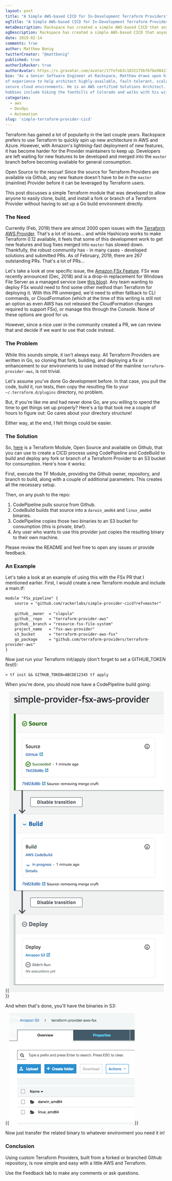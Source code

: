 ```yaml
---
layout: post
title: "A Simple AWS-based CICD for In-Development Terraform Providers"
ogTitle: "A Simple AWS-based CICD for In-Development Terraform Providers"
metaDescription: Rackspace has created a simple AWS-based CICD that anyone can use to build a custom Terraform Provider.
ogDescription: Rackspace has created a simple AWS-based CICD that anyone can use to build a custom Terraform Provider.
date: 2019-02-14
comments: true
author: Matthew Bonig
twitterCreator: "@mattbonig"
published: true
authorIsRacker: true
authorAvatar: https://s.gravatar.com/avatar/17fefeb3c1832175bf6fbe9841368292?s=128
bio: "As a Senior Software Engineer at Rackspace, Matthew draws upon his 15 years
of experience to help architect highly-available, fault-tolerant, scalable, and
secure cloud environments. He is an AWS certified Solutions Architect. His
hobbies include hiking the foothills of Colorado and walks with his wife and dogs."
categories:
  - aws
  - DevOps
  - Automation
slug: 'simple-terraform-provider-cicd' 
---
```


Terraform has gained a lot of popularity in the last couple years. Rackspace
prefers to use Terraform to quickly spin up new architecture in AWS and Azure.
However, with Amazon's lightning-fast deployment of new features, it has become
harder for the Provider maintainers to keep up. Developers are left waiting for
new features to be developed and merged into the `master` branch before becoming
available for general consumption.

<!--more-->

Open Source to the rescue! Since the source for Terraform Providers are available
via Github, any new feature doesn't have to be in the `master` (mainline)
Provider before it can be leveraged by Terraform users.

This post discusses a simple Terraform module that was developed to allow anyone
to easily clone, build, and install a fork or branch of a Terraform Provider
without having to set up a Go build environment directly.

### The Need

Currently (Feb, 2019) there are almost 2000 open issues with the
[Terraform AWS Provider](https://github.com/terraform-providers/terraform-provider-aws/issues).
That's a lot of issues... and while Hashicorp works to make Terraform 0.12 available,
it feels that some of this development work to get new features and bug fixes
merged into `master` has slowed down. Thankfully, the robust community has - in
many cases - developed solutions and submitted PRs. As of February, 2019, there
are 267 outstanding PRs. That's a lot of PRs...

Let's take a look at one specific issue, the [Amazon FSx Feature](https://github.com/terraform-providers/terraform-provider-aws/issues/7035). FSx was recently announced (Dec, 2018) and is a drop-in replacement for Windows File Server as a managed service (see [this blog](https://developer.rackspace.com/blog/amazon-fsx-replaces-file-shares/)). Any team wanting to deploy FSx would need to find some other method than Terraform for deploying it. With this PR unmerged, we'd need to either fallback to CLI commands, or CloudFormation (which at the time of this writing is still not an option as even AWS has not released the CloudFormation changes required to support FSx), or manage this through the Console. None of these options are good for us.

However, since a nice user in the community created a PR, we can review that and
decide if we want to use that code instead.

### The Problem

While this sounds simple, it isn't always easy. All Terraform Providers are
written in Go, so cloning that fork, building, and deploying a fix or enhancement
to our environments to use instead of the mainline `terraform-provider-aws`, is
not trivial.

Let's assume you've done Go development before. In that case, you pull the code,
build it, run tests, then copy the resulting file to your `~/.terraform.d/plugins`
directory, no problem.

But, if you're like me and had never done Go, are you willing to spend the time
to get things set up properly? Here's a tip that took me a couple of hours to
figure out: Go cares about your directory structure!

Either way, at the end, I felt things could be easier.

### The Solution

So, [here](https://github.com/rackerlabs/simple-provider-cicd) is a Terraform
Module, Open Source and available on Github, that you can use to create a CICD
process using CodePipeline and CodeBuild to build and deploy any fork or branch
of a Terraform Provider to an S3 bucket for consumption. Here's how it works:

First, execute the TF Module, providing the Github owner, repository, and branch
to build, along with a couple of additional parameters. This creates all the
necessary setup.

Then, on any push to the repo:

1. CodePipeline pulls source from Github.
2. CodeBuild builds that source into a `darwin_amd64` and `linux_amd64` binaries.
3. CodePipeline copies those two binaries to an S3 bucket for consumption (this is private, btw!).
4. Any user who wants to use this provider just copies the resulting binary to their own machine.

Please review the README and feel free to open any issues or provide feedback.

### An Example

Let's take a look at an example of using this with the FSx PR that I mentioned
earlier. First, I would create a new Terraform module and include a main.tf:

```
module "FSx_pipeline" {
    source = "github.com/rackerlabs/simple-provider-cicd?ref=master"

    github__owner  = "slapula"
    github__repo   = "terraform-provider-aws"
    github__branch = "resource-fsx-file-system"
    project_name   = "fsx-aws-provider"
    s3_bucket      = "terraform-provider-aws-fsx"
    go_package     = "github.com/terraform-providers/terraform-provider-aws"
}
```

Now just run your Terraform init/apply (don't forget to set a GITHUB_TOKEN first!):

```
> tf init && GITHUB_TOKEN=ABCDE12345 tf apply
```

When you're done, you should now have a CodePipeline build going:

{{<img src="code-pipeline.png" title="" alt="">}}

And when that's done, you'll have the binaries in S3:

{{<img src="s3.png" title="" alt="">}}

Now just transfer the related binary to whatever environment you need it in!


### Conclusion

Using custom Terraform Providers, built from a forked or branched Github
repository, is now simple and easy with a little AWS and Terraform.

Use the Feedback tab to make any comments or ask questions.

